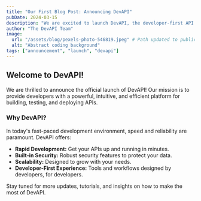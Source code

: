 ```yaml
---
title: "Our First Blog Post: Announcing DevAPI"
pubDate: 2024-03-15
description: "We are excited to launch DevAPI, the developer-first API platform designed to streamline your workflow."
author: "The DevAPI Team"
image:
  url: "/assets/blog/pexels-photo-546819.jpeg" # Path updated to public directory
  alt: "Abstract coding background"
tags: ["announcement", "launch", "devapi"]
---
```


## Welcome to DevAPI!

We are thrilled to announce the official launch of DevAPI! Our mission is to provide developers with a powerful, intuitive, and efficient platform for building, testing, and deploying APIs.

### Why DevAPI?

In today's fast-paced development environment, speed and reliability are paramount. DevAPI offers:

- **Rapid Development:** Get your APIs up and running in minutes.
- **Built-in Security:** Robust security features to protect your data.
- **Scalability:** Designed to grow with your needs.
- **Developer-First Experience:** Tools and workflows designed by developers, for developers.

Stay tuned for more updates, tutorials, and insights on how to make the most of DevAPI.
